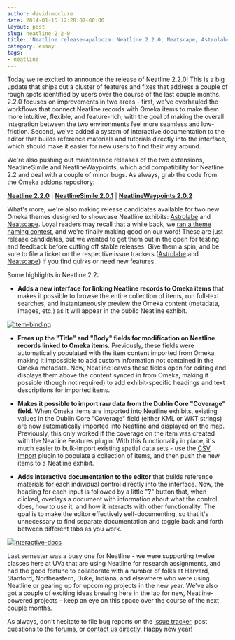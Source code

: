 ```yaml
---
author: david-mcclure
date: 2014-01-15 12:28:07+00:00
layout: post
slug: neatline-2-2-0
title: 'Neatline release-apalooza: Neatline 2.2.0, Neatscape, Astrolabe'
category: essay
tags:
- neatline
---
```


Today we're excited to announce the release of Neatline 2.2.0! This is a big update that ships out a cluster of features and fixes that address a couple of rough spots identified by users over the course of the last couple months. 2.2.0 focuses on improvements in two areas - first, we've overhauled the workflows that connect Neatline records with Omeka items to make them more intuitive, flexible, and feature-rich, with the goal of making the overall integration between the two environments feel more seamless and low-friction. Second, we've added a system of interactive documentation to the editor that builds reference materials and tutorials directly into the interface, which should make it easier for new users to find their way around.

We're also pushing out maintenance releases of the two extensions, NeatlineSimile and NeatlineWaypoints, which add compatibility for Neatline 2.2 and deal with a couple of minor bugs. As always, grab the code from the Omeka addons repository:

**[Neatline 2.2.0](http://omeka.org/add-ons/plugins/neatline/)** | **[NeatlineSimile 2.0.1](http://omeka.org/add-ons/plugins/neatlinesimile/)** | **[NeatlineWaypoints 2.0.2](http://omeka.org/add-ons/plugins/neatlinewaypoints/)**

What's more, we're also making release candidates available for two new Omeka themes designed to showcase Neatline exhibits: [Astrolabe](http://omeka.org/add-ons/themes/astrolabe/) and [Neatscape](http://omeka.org/add-ons/themes/neatscape/). Loyal readers may recall that a while back, we [ran a theme naming contest](https://scholarslab.org/announcements/neatline-omeka-theme-name-winners/), and we're finally making good on our word! These are just release candidates, but we wanted to get them out in the open for testing and feedback before cutting off stable releases. Give them a spin, and be sure to file a ticket on the respective issue trackers ([Astrolabe](https://github.com/scholarslab/astrolabe/issues) and [Neatscape](https://github.com/scholarslab/neatscape/issues)) if you find quirks or need new features.

Some highlights in Neatline 2.2:






  * **Adds a new interface for linking Neatline records to Omeka items** that makes it possible to browse the entire collection of items, run full-text searches, and instantaneously preview the Omeka content (metadata, images, etc.) as it will appear in the public Neatline exhibit.

[![item-binding](http://dclure.org/wp-content/uploads/2014/01/item-binding.gif)](http://dclure.org/wp-content/uploads/2014/01/item-binding.gif)





  * **Frees up the "Title" and "Body" fields for modification on Neatline records linked to Omeka items**. Previously, these fields were automatically populated with the item content imported from Omeka, making it impossible to add custom information not contained in the Omeka metadata. Now, Neatline leaves these fields open for editing and displays them above the content synced in from Omeka, making it possible (though not required) to add exhibit-specific headings and text descriptions for imported items.



  * **Makes it possible to import raw data from the Dublin Core "Coverage" field**. When Omeka items are imported into Neatline exhibits, existing values in the Dublin Core "Coverage" field (either KML or WKT strings) are now automatically imported into Neatline and displayed on the map. Previously, this only worked if the coverage on the item was created with the Neatline Features plugin. With this functionality in place, it's much easier to bulk-import existing spatial data sets - use the [CSV Import](http://omeka.org/add-ons/plugins/csv-import/) plugin to populate a collection of items, and then push the new items to a Neatline exhibit.




  * **Adds interactive documentation to the editor** that builds reference materials for each individual control directly into the interface. Now, the heading for each input is followed by a little "**?**" button that, when clicked, overlays a document with information about what the control does, how to use it, and how it interacts with other functionality. The goal is to make the editor effectively self-documenting, so that it's unnecessary to find separate documentation and toggle back and forth between different tabs as you work.

[![interactive-docs](http://dclure.org/wp-content/uploads/2014/01/interactive-docs.gif)](http://dclure.org/wp-content/uploads/2014/01/interactive-docs.gif)






Last semester was a busy one for Neatline - we were supporting twelve classes here at UVa that are using Neatline for research assignments, and had the good fortune to collaborate with a number of folks at Harvard, Stanford, Northeastern, Duke, Indiana, and elsewhere who were using Neatline or gearing up for upcoming projects in the new year. We've also got a couple of exciting ideas brewing here in the lab for new, Neatline-powered projects - keep an eye on this space over the course of the next couple months.

As always, don't hesitate to file bug reports on the [issue tracker](https://github.com/scholarslab/Neatline/issues), post questions to the [forums](http://omeka.org/forums/forum/plugins), or [contact us directly](mailto:neatline@collab.itc.virginia.edu). Happy new year!
